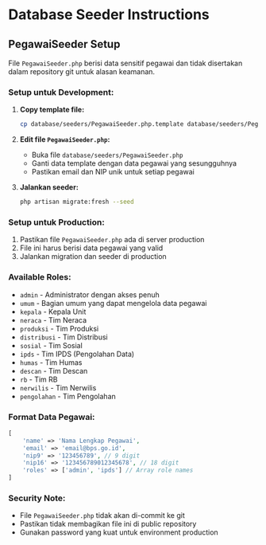 # Database Seeder Instructions

## PegawaiSeeder Setup

File `PegawaiSeeder.php` berisi data sensitif pegawai dan tidak disertakan dalam repository git untuk alasan keamanan.

### Setup untuk Development:

1. **Copy template file:**
   ```bash
   cp database/seeders/PegawaiSeeder.php.template database/seeders/PegawaiSeeder.php
   ```

2. **Edit file `PegawaiSeeder.php`:**
   - Buka file `database/seeders/PegawaiSeeder.php`
   - Ganti data template dengan data pegawai yang sesungguhnya
   - Pastikan email dan NIP unik untuk setiap pegawai

3. **Jalankan seeder:**
   ```bash
   php artisan migrate:fresh --seed
   ```

### Setup untuk Production:

1. Pastikan file `PegawaiSeeder.php` ada di server production
2. File ini harus berisi data pegawai yang valid
3. Jalankan migration dan seeder di production

### Available Roles:

- `admin` - Administrator dengan akses penuh
- `umum` - Bagian umum yang dapat mengelola data pegawai  
- `kepala` - Kepala Unit
- `neraca` - Tim Neraca
- `produksi` - Tim Produksi
- `distribusi` - Tim Distribusi
- `sosial` - Tim Sosial
- `ipds` - Tim IPDS (Pengolahan Data)
- `humas` - Tim Humas
- `descan` - Tim Descan
- `rb` - Tim RB
- `nerwilis` - Tim Nerwilis
- `pengolahan` - Tim Pengolahan

### Format Data Pegawai:

```php
[
    'name' => 'Nama Lengkap Pegawai',
    'email' => 'email@bps.go.id',
    'nip9' => '123456789', // 9 digit
    'nip16' => '123456789012345678', // 18 digit
    'roles' => ['admin', 'ipds'] // Array role names
]
```

### Security Note:

- File `PegawaiSeeder.php` tidak akan di-commit ke git
- Pastikan tidak membagikan file ini di public repository
- Gunakan password yang kuat untuk environment production

